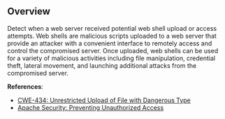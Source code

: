## Overview

Detect when a web server received potential web shell upload or access attempts. Web shells are malicious scripts uploaded to a web server that provide an attacker with a convenient interface to remotely access and control the compromised server. Once uploaded, web shells can be used for a variety of malicious activities including file manipulation, credential theft, lateral movement, and launching additional attacks from the compromised server.

**References**:
- [CWE-434: Unrestricted Upload of File with Dangerous Type](https://cwe.mitre.org/data/definitions/434.html)
- [Apache Security: Preventing Unauthorized Access](https://httpd.apache.org/docs/2.4/misc/security_tips.html#serverroot) 